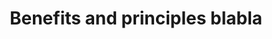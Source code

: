 ---
title: "Benefits and principles blabla"
sidebar_label: "Share a file"
description: "Frequently asked questions about sharing information using Codat"
displayed_sidebar: spendInsights
---